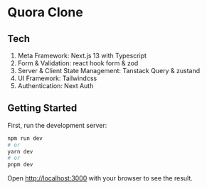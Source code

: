 # Quora Clone

## Tech

1. Meta Framework: Next.js 13 with Typescript
2. Form & Validation: react hook form & zod
3. Server & Client State Management: Tanstack Query & zustand
4. UI Framework: Tailwindcss
5. Authentication: Next Auth

## Getting Started

First, run the development server:

```bash
npm run dev
# or
yarn dev
# or
pnpm dev
```

Open [http://localhost:3000](http://localhost:3000) with your browser to see the result.
